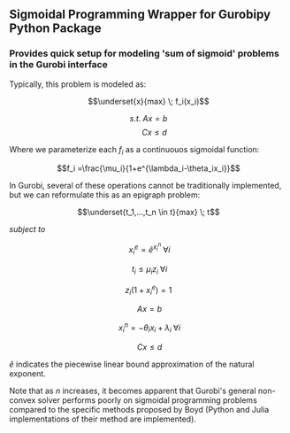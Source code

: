 ## Sigmoidal Programming Wrapper for Gurobipy Python Package

### Provides quick setup for modeling 'sum of sigmoid' problems in the Gurobi interface

Typically, this problem is modeled as:

$$\underset{x}{max} \; f_i(x_i)$$

$$s.t. \; Ax = b$$
$$\;\;\;\;\;\; Cx \leq d$$

Where we parameterize each $f_i$ as a continuouos sigmoidal function:

$$f_i =\frac{\mu_i}{1+e^{\lambda_i-\theta_ix_i}}$$

In Gurobi, several of these operations cannot be traditionally implemented, but we can reformulate this as an epigraph problem:

$$\underset{t_1,...,t_n \in t}{max} \; t$$

$\textit{subject to}$

$$\; x^e_i = \hat{e}^{x^n_i} \; \forall i$$

$$\; t_i \leq \mu_i z_i \; \forall i$$

$$ \; z_i(1+x^e_i) = 1 \;  $$


$$\; Ax = b$$

$$ \; x^n_i = -\theta_i x_i + \lambda_i \; \forall i$$


$$\; Cx \leq d$$

$\hat{e}$ indicates the piecewise linear bound approximation of the natural exponent.

Note that as $n$ increases, it becomes apparent that Gurobi's general non-convex solver performs poorly on sigmoidal programming problems compared to the specific methods proposed by Boyd (Python and Julia implementations of their method are implemented).
